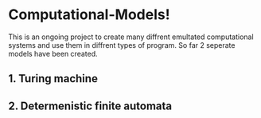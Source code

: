 # Computational-Models!

This is an ongoing project to create many diffrent emultated computational systems and use them in diffrent types of program. So far 2 seperate models have been created.

 
## 1. Turing machine
## 2. Determenistic finite automata

